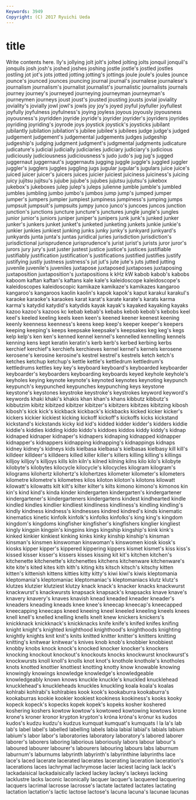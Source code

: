 ```yaml
---
Keywords: 3949 
Copyright: (C) 2017 Ryuichi Ueda
---
```


# title

Write contents here.
lly's jollying jolt jolt's jolted jolting jolts
jonquil jonquil's jonquils josh josh's joshed joshes joshing jostle jostle's
jostled jostles jostling jot jot's jots jotted jotting jotting's jottings
joule joule's joules jounce jounce's jounced jounces jouncing journal journal's
journalese journalese's journalism journalism's journalist journalist's journalistic journalists journals journey
journey's journeyed journeying journeyman journeyman's journeymen journeys joust joust's jousted
jousting jousts jovial joviality joviality's jovially jowl jowl's jowls joy
joy's joyed joyful joyfuller joyfullest joyfully joyfulness joyfulness's joying joyless
joyous joyously joyousness joyousness's joyridden joyride joyride's joyrider joyrider's joyriders
joyrides joyriding joyriding's joyrode joys joystick joystick's joysticks jubilant jubilantly
jubilation jubilation's jubilee jubilee's jubilees judge judge's judged judgement judgement's
judgemental judgements judges judgeship judgeship's judging judgment judgment's judgmental judgments
judicature judicature's judicial judicially judiciaries judiciary judiciary's judicious judiciously judiciousness
judiciousness's judo judo's jug jug's jugged juggernaut juggernaut's juggernauts jugging
juggle juggle's juggled juggler juggler's jugglers juggles juggling jugs jugular
jugular's jugulars juice juice's juiced juicer juicer's juicers juices juicier
juiciest juiciness juiciness's juicing juicy jujitsu jujitsu's jujube jujube's jujubes
jujutsu jujutsu's jukebox jukebox's jukeboxes julep julep's juleps julienne jumble
jumble's jumbled jumbles jumbling jumbo jumbo's jumbos jump jump's jumped
jumper jumper's jumpers jumpier jumpiest jumpiness jumpiness's jumping jumps jumpsuit
jumpsuit's jumpsuits jumpy junco junco's juncoes juncos junction junction's junctions
juncture juncture's junctures jungle jungle's jungles junior junior's juniors juniper
juniper's junipers junk junk's junked junker junker's junkers junket junket's
junketed junketing junkets junkie junkie's junkier junkies junkiest junking junks
junky junky's junkyard junkyard's junkyards junta junta's juntas juridical juries
jurisdiction jurisdiction's jurisdictional jurisprudence jurisprudence's jurist jurist's jurists juror juror's
jurors jury jury's just juster justest justice justice's justices justifiable
justifiably justification justification's justifications justified justifies justify justifying justly justness
justness's jut jut's jute jute's juts jutted jutting juvenile juvenile's
juveniles juxtapose juxtaposed juxtaposes juxtaposing juxtaposition juxtaposition's juxtapositions k kHz
kW kabob kabob's kabobs kaboom kaftan kaftan's kaftans kale kale's
kaleidoscope kaleidoscope's kaleidoscopes kaleidoscopic kamikaze kamikaze's kamikazes kangaroo kangaroo's kangaroos
kaolin kaolin's kapok kapok's kaput karakul karakul's karaoke karaoke's karaokes
karat karat's karate karate's karats karma karma's katydid katydid's katydids
kayak kayak's kayaked kayaking kayaks kazoo kazoo's kazoos kc kebab
kebab's kebabs kebob kebob's kebobs keel keel's keeled keeling keels
keen keen's keened keener keenest keening keenly keenness keenness's keens
keep keep's keeper keeper's keepers keeping keeping's keeps keepsake keepsake's
keepsakes keg keg's kegs kelp kelp's ken ken's kenned kennel
kennel's kennelled kennelling kennels kenning kens kept keratin keratin's kerb
kerb's kerbed kerbing kerbs kerchief kerchief's kerchiefs kerchieves kernel kernel's
kernels kerosene kerosene's kerosine kerosine's kestrel kestrel's kestrels ketch ketch's
ketches ketchup ketchup's kettle kettle's kettledrum kettledrum's kettledrums kettles key
key's keyboard keyboard's keyboarded keyboarder keyboarder's keyboarders keyboarding keyboards keyed
keyhole keyhole's keyholes keying keynote keynote's keynoted keynotes keynoting keypunch
keypunch's keypunched keypunches keypunching keys keystone keystone's keystones keystroke keystroke's
keystrokes keyword keyword's keywords khaki khaki's khakis khan khan's khans
kibbutz kibbutz's kibbutzim kibitz kibitzed kibitzer kibitzer's kibitzers kibitzes kibitzing
kibosh kibosh's kick kick's kickback kickback's kickbacks kicked kicker kicker's
kickers kickier kickiest kicking kickoff kickoff's kickoffs kicks kickstand kickstand's
kickstands kicky kid kid's kidded kidder kidder's kidders kiddie kiddie's
kiddies kidding kiddo kiddo's kiddoes kiddos kiddy kiddy's kidnap kidnaped
kidnaper kidnaper's kidnapers kidnaping kidnapped kidnapper kidnapper's kidnappers kidnapping kidnapping's
kidnappings kidnaps kidney kidney's kidneys kids kielbasa kielbasa's kielbasas kielbasy
kill kill's killdeer killdeer's killdeers killed killer killer's killers killing
killing's killings killjoy killjoy's killjoys kills kiln kiln's kilned kilning
kilns kilo kilo's kilobyte kilobyte's kilobytes kilocycle kilocycle's kilocycles kilogram
kilogram's kilograms kilohertz kilohertz's kilohertzes kilometer kilometer's kilometers kilometre kilometre's
kilometres kilos kiloton kiloton's kilotons kilowatt kilowatt's kilowatts kilt kilt's
kilter kilter's kilts kimono kimono's kimonos kin kin's kind kind's
kinda kinder kindergarten kindergarten's kindergartener kindergartener's kindergarteners kindergartens kindest kindhearted
kindle kindled kindles kindlier kindliest kindliness kindliness's kindling kindling's kindly
kindness kindness's kindnesses kindred kindred's kinds kinematic kinematics kinetic kinfolk
kinfolk's kinfolks kinfolks's king king's kingdom kingdom's kingdoms kingfisher kingfisher's
kingfishers kinglier kingliest kingly kingpin kingpin's kingpins kings kingship kingship's
kink kink's kinked kinkier kinkiest kinking kinks kinky kinship kinship's
kinsman kinsman's kinsmen kinswoman kinswoman's kinswomen kiosk kiosk's kiosks kipper
kipper's kippered kippering kippers kismet kismet's kiss kiss's kissed kisser
kisser's kissers kisses kissing kit kit's kitchen kitchen's kitchenette kitchenette's
kitchenettes kitchens kitchenware kitchenware's kite kite's kited kites kith kith's
kiting kits kitsch kitsch's kitschy kitten kitten's kittenish kittens kitties
kitty kitty's kiwi kiwi's kiwis kleptomania kleptomania's kleptomaniac kleptomaniac's kleptomaniacs
klutz klutz's klutzes klutzier klutziest klutzy knack knack's knacker knacks
knackwurst knackwurst's knackwursts knapsack knapsack's knapsacks knave knave's knavery knavery's
knaves knavish knead kneaded kneader kneader's kneaders kneading kneads knee
knee's kneecap kneecap's kneecapped kneecapping kneecaps kneed kneeing kneel kneeled
kneeling kneels knees knell knell's knelled knelling knells knelt knew
knickers knickers's knickknack knickknack's knickknacks knife knife's knifed knifes knifing
knight knight's knighted knighthood knighthood's knighthoods knighting knightly knights knit
knit's knits knitted knitter knitter's knitters knitting knitting's knitwear knitwear's
knives knob knob's knobbier knobbiest knobby knobs knock knock's knocked
knocker knocker's knockers knocking knockout knockout's knockouts knocks knockwurst knockwurst's
knockwursts knoll knoll's knolls knot knot's knothole knothole's knotholes knots
knotted knottier knottiest knotting knotty know knowable knowing knowingly knowings
knowledge knowledge's knowledgeable knowledgeably known knows knuckle knuckle's knuckled knucklehead
knucklehead's knuckleheads knuckles knuckling koala koala's koalas kohlrabi kohlrabi's kohlrabies
kook kook's kookaburra kookaburra's kookaburras kookie kookier kookiest kookiness kookiness's
kooks kooky kopeck kopeck's kopecks kopek kopek's kopeks kosher koshered
koshering koshers kowtow kowtow's kowtowed kowtowing kowtows krone krone's kroner
kronor krypton krypton's króna króna's krónur ks kudos kudos's kudzu
kudzu's kudzus kumquat kumquat's kumquats l la la's lab lab's
label label's labelled labelling labels labia labial labial's labials labium
labium's labor labor's laboratories laboratory laboratory's labored laborer laborer's laborers
laboring laborious laboriously labors labour labour's laboured labourer labourer's labourers
labouring labours labs laburnum laburnum's laburnums labyrinth labyrinth's labyrinthine labyrinths
lace lace's laced lacerate lacerated lacerates lacerating laceration laceration's lacerations
laces lachrymal lachrymose lacier laciest lacing lack lack's lackadaisical lackadaisically
lacked lackey lackey's lackeys lacking lacklustre lacks laconic laconically lacquer
lacquer's lacquered lacquering lacquers lacrimal lacrosse lacrosse's lactate lactated lactates
lactating lactation lactation's lactic lactose lactose's lacuna lacuna's lacunae lacunas
